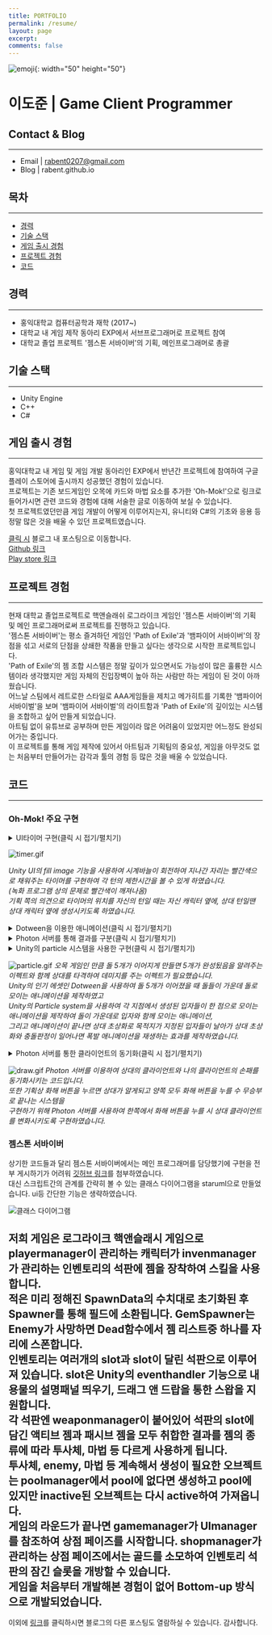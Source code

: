 ```yaml
---
title: PORTFOLIO
permalink: /resume/
layout: page
excerpt: 
comments: false
---
```


![emoji](/assets/img/1f468-1f4bb.png){: width="50" height="50"}
# **이도준 | Game Client Programmer**


## Contact & Blog
---
+ Email \| rabent0207@gmail.com
+ Blog \| rabent.github.io

## 목차
---
* [경력](#경력)  
* [기술 스택](#기술-스택)  
* [게임 출시 경험](#게임-출시-경험)  
* [프로젝트 경험](#프로젝트-경험)  
* [코드](#코드)   


## 경력
---
+ 홍익대학교 컴퓨터공학과 재학  (2017~)
+ 대학교 내 게임 제작 동아리 EXP에서 서브프로그래머로 프로젝트 참여
+ 대학교 졸업 프로젝트 '젬스톤 서바이버'의 기획, 메인프로그래머로 총괄

## 기술 스택
---
- Unity Engine
- C++
- C#

## 게임 출시 경험
---
홍익대학교 내 게임 및 게임 개발 동아리인 EXP에서 반년간 프로젝트에 참여하여 구글 플레이 스토어에 출시까지 성공했던 경험이 있습니다.  
프로젝트는 기존 보드게임인 오목에 카드와 마법 요소를 추가한 'Oh-Mok!'으로 링크로 들어가시면 관련 코드와 경험에 대해 서술한 글로 이동하여 보실 수 있습니다.  
첫 프로젝트였던만큼 게임 개발이 어떻게 이루어지는지, 유니티와 C#의 기초와 응용 등 정말 많은 것을 배울 수 있던 프로젝트였습니다.

[클릭 시](https://rabent.github.io/Oh-Mok!/) 블로그 내 포스팅으로 이동합니다.  
[Github 링크](https://github.com/nilbace/Oh-MOK)  
[Play store 링크](https://play.google.com/store/apps/details?id=com.ExPStudio.magical)

## 프로젝트 경험
---
현재 대학교 졸업프로젝트로 핵앤슬래쉬 로그라이크 게임인 '젬스톤 서바이버'의 기획 및 메인 프로그래머로써 프로젝트를 진행하고 있습니다.  
'젬스톤 서바이버'는 평소 즐겨하던 게임인 'Path of Exile'과 '뱀파이어 서바이버'의 장점을 섞고 서로의 단점을 상쇄한 작품을 만들고 싶다는 생각으로 시작한 프로젝트입니다.  
'Path of Exile'의 젬 조합 시스템은 정말 깊이가 있으면서도 가능성이 많은 훌륭한 시스템이라 생각했지만 게임 자체의 진입장벽이 높아 하는 사람만 하는 게임이 된 것이 아까웠습니다.  
어느날 스팀에서 레트로한 스타일로 AAA게임들을 제치고 메가히트를 기록한 '뱀파이어 서바이벌'을 보며 '뱀파이어 서바이벌'의 라이트함과 'Path of Exile'의 깊이있는 시스템을 조합하고 싶어 만들게 되었습니다.  
아트팀 없이 유튜브로 공부하며 만든 게임이라 많은 어려움이 있었지만 어느정도 완성되어가는 중입니다.  
이 프로젝트를 통해 게임 제작에 있어서 아트팀과 기획팀의 중요성, 게임을 아무것도 없는 처음부터 만들어가는 감각과 툴의 경험 등 많은 것을 배울 수 있었습니다.

## 코드
---

### Oh-Mok! 주요 구현

<details>
<summary>UI타이머 구현(클릭 시 접기/펼치기)</summary>
<div markdown="1">

{% highlight c# %}

void Update() {
        if(timeron) {
            time+=Time.deltaTime; //time이란 int변수에 각 턴의 지나간 시간을 저장
            if(time>=30) {
                if(isMyTurn) endMyTurn(); //시간이 30초를 지나면 (자기턴일때) 턴을 종료
            }
        }
    }

[PunRPC] void startMyTurn()
    {
        isMyTurn = true;
        canuseCard = true;  // 카드를 사용할 수 있게 함
        timeron=true;
        for (int i = 0; i < 81; i++)
        {
            if (gomokuData[i] == 0)   // 아직 돌을 두지 않은 부분만 클릭할 수 있게 함
                gomokuTable[i].interactable = true;
        }
        PV.RPC("timermake", RpcTarget.AllBuffered); //두 클라이언트 양쪽에 모두 'timermake' 함수를 실행시킴
        NetWorkManager.instance.printScreenString("나의 턴");  // '나의 턴' 출력
    }

[PunRPC] void timermake() {
    if(timerins!=null) Destroy(timerins); //만약 타이머가 이미 있다면 파괴함
    if(isMyTurn) {
        timerins=Instantiate(timer, new Vector3(-150,-550,10), Quaternion.identity); // 자기쪽 위치
        timerins.transform.SetParent(this.transform.parent.transform,false); //timer는 unity UI의 fill image 기능을 사용하기에 캔버스 내부 오브젝트의 자식으로 만들어줌
    }
    else {
        timerins=Instantiate(timer, new Vector3(-400,830,10), Quaternion.identity); //상대쪽 위치
        timerins.transform.SetParent(this.transform.parent.transform,false);
    }
    time=0; //시간 초기화
}

{% endhighlight %}

</div>
</details>

![timer.gif](/assets/img/timer.gif)

*Unity UI의 fill image 기능을 사용하여 시계바늘이 회전하여 지나간 자리는 빨간색으로 채워주는 타이머를 구현하여 각 턴의 제한시간을 볼 수 있게 하였습니다.  
(녹화 프로그램 상의 문제로 빨간색이 깨져나옴)  
기획 쪽의 의견으로 타이머의 위치를 자신의 턴일 때는 자신 캐릭터 옆에, 상대 턴일땐 상대 캐릭터 옆에 생성시키도록 하였습니다.*

<details>
<summary>Dotween을 이용한 애니메이션(클릭 시 접기/펼치기)</summary>
<div markdown="1">
{% highlight c# %}
void dolmove(Image img) { //돌 5개가 모이면 가운데 돌로 돌들이 이동하는 애니메이션
    Vector3 tmp=img.transform.position;
    Sequence seq=DOTween.Sequence();
    seq.Join(img.transform.DOMove(charging.center,0.75f));
    seq.Join(img.transform.DOScale(new Vector3(0,0,0),3f));
    seq.Join(img.DOFade(0, 2f).SetEase(Ease.InQuad));
    seq.Append(img.transform.DOMove(tmp,0));
    seq.Join(img.transform.DOScale(new Vector3(1,1,1),0));
}
{% endhighlight %}
</div>
</details>

<details>
<summary>Photon 서버를 통해 결과를 구분(클릭 시 접기/펼치기)</summary>
<div markdown="1">
{% highlight c# %}
if(PhotonNetwork.IsMasterClient)  // 검은 돌이 오목을 완성한 경우. 내가 MasterClient이면 내가 검은 돌을 두는 사람이므로 내가 공격에 성공한 것임 → 상대방 HP를 깎음
    {
        StartCoroutine(enemyshoot()); //충돌 시 폭발하는 파티클 투사체를 상대 캐릭터를 향해 발사함
        PlayerManager.enemyPlayerManager.GetDamaged();
    }
    else
    {
        StartCoroutine(myshoot()); //투사체를 내 캐릭터를 향해 발사함
        PlayerManager.myPlayerManager.GetDamaged();
    }
{% endhighlight %}
</div>
</details>

<details>
<summary>Unity의 particle 시스템을 사용한 구현(클릭 시 접기/펼치기)</summary>
<div markdown="1">
{% highlight c# %}
using System.Collections;
using UnityEngine;
[RequireComponent(typeof(ParticleSystem))]
public class charging : MonoBehaviour {
	ParticleSystem ps;
	ParticleSystem.Particle[] m_Particles;
	public static Vector3 center;
	float speed = 5f;
	int numParticlesAlive;
	void Start () {
		ps = GetComponent<ParticleSystem>();
		if (!GetComponent<Transform>()){
			GetComponent<Transform>();
		}
	}
	void Update () {
		m_Particles = new ParticleSystem.Particle[ps.main.maxParticles];
		numParticlesAlive = ps.GetParticles(m_Particles);
		float step = speed * Time.deltaTime;
		for (int i = 0; i < numParticlesAlive; i++) {
			m_Particles[i].position = Vector3.LerpUnclamped(m_Particles[i].position, center, step);
		}
		ps.SetParticles(m_Particles, numParticlesAlive);
	}
}
{% endhighlight %}
</div>
</details>

![particle.gif](/assets/img/part.gif)
*오목 게임인 만큼 돌 5개가 이어지게 만들면 5개가 완성됬음을 알려주는 이펙트와 함께 상대를 타격하여 데미지를 주는 이펙트가 필요했습니다.  
Unity의 인기 에셋인 Dotween을 사용하여 돌 5개가 이어졌을 때 돌들이 가운데 돌로 모이는 애니메이션을 제작하였고  
Unity의 Particle system을 사용하여 각 지점에서 생성된 입자들이 한 점으로 모이는 애니메이션을 제작하여 돌이 가운데로 입자와 함께 모이는 애니메이션,  
그리고 애니메이션이 끝나면 상대 초상화로 목적지가 지정된 입자들이 날아가 상대 초상화와 충돌판정이 일어나면 폭발 애니메이션을 재생하는 효과를 제작하였습니다.*

<details>
<summary>Photon 서버를 통한 클라이언트의 동기화(클릭 시 접기/펼치기)</summary>
<div markdown="1">
{% highlight c# %}
[PunRPC] void cardsyncro(int[] indexs) {
    PlayerManager.enemyPlayerManager.cardDataBuffer=new List<CardData>(100); 
    for(int i=0; i<indexs.Length; i++) {
        CardData item = PlayerManager.enemyPlayerManager.cardDataSO.items[indexs[i]];
        PlayerManager.enemyPlayerManager.cardDataBuffer.Add(item); // 상대 클라이언트에서 보이는 나의 손패를 실제 내 클라이언트에서의 나의 손패와 동기화시킴
    }
    PlayerManager.enemyPlayerManager.AddFiveCard();
}

public void draw() 
    {
        PlayerManager.myPlayerManager.character_img.GetComponent<SpriteRenderer>().sprite=PlayerManager.myPlayerManager.drawimg; //캐릭터 초상화를 화해제안 이미지로 교체
        PlayerManager.myPlayerManager.character_img.GetComponent<SpriteRenderer>().transform.localScale=new Vector3(0.15f,0.15f,0.15f);
        PlayerManager.myPlayerManager.drawready=true;
        this.gameObject.GetComponent<AudioSource>().Play(); //화해제안 효과음을 play
        PV.RPC("drawsyncro", RpcTarget.OthersBuffered);
        if(PlayerManager.myPlayerManager.drawready==true && PlayerManager.enemyPlayerManager.drawready==true) {
            GameManager.instance.draw();
            PV.RPC("drawstop", RpcTarget.AllBuffered); //양쪽 모두 화해 버튼을 눌렀을 시 게임을 종료하고 무승부 결과창을 띄움
        }    
    }

[PunRPC] void drawsyncro() { //상대 클라이언트에 내 클라이언트에서 화해 버튼을 누른 결과를 동기화하는 함수
    this.gameObject.GetComponent<AudioSource>().Play();
    PlayerManager.enemyPlayerManager.character_img.GetComponent<SpriteRenderer>().sprite=PlayerManager.enemyPlayerManager.drawimg;
    PlayerManager.enemyPlayerManager.character_img.GetComponent<SpriteRenderer>().transform.localScale=new Vector3(0.15f,0.15f,0.15f);
    PlayerManager.enemyPlayerManager.drawready=true;
}
{% endhighlight %}
</div>
</details>

![draw.gif](/assets/img/draw.gif)
*Photon 서버를 이용하여 상대의 클라이언트와 나의 클라이언트의 손패를 동기화시키는 코드입니다.  
또한 기획상 화해 버튼을 누르면 상대가 알게되고 양쪽 모두 화해 버튼을 누를 수 무승부로 끝나는 시스템을  
구현하기 위해 Photon 서버를 사용하여 한쪽에서 화해 버튼을 누를 시 상대 클라이언트를 변화시키도록 구현하였습니다.*

### 젬스톤 서바이버

상기한 코드들과 달리 젬스톤 서바이버에서는 메인 프로그래머를 담당했기에 구현을 전부 게시하기가 어려워 [깃허브 링크](https://github.com/rabent/gemstone)를 첨부하였습니다.  
대신 스크립트간의 관계를 간략히 볼 수 있는 클래스 다이어그램을 staruml으로 만들었습니다. ui등 간단한 기능은 생략하였습니다.  

![클래스 다이어그램](/assets/img/클래스%20다이어그램.PNG)

저희 게임은 로그라이크 핵앤슬래시 게임으로 playermanager이 관리하는 캐릭터가 invenmanager가 관리하는 인벤토리의 석판에 젬을 장착하여 스킬을 사용합니다.  
적은 미리 정해진 SpawnData의 수치대로 초기화된 후 Spawner를 통해 필드에 소환됩니다. GemSpawner는 Enemy가 사망하면 Dead함수에서 젬 리스트중 하나를 자리에 스폰합니다.  
인벤토리는 여러개의 slot과 slot이 달린 석판으로 이루어져 있습니다. slot은 Unity의 eventhandler 기능으로 내용물의 설명패널 띄우기, 드래그 앤 드랍을 통한 스왑을 지원합니다.  
각 석판엔 weaponmanager이 붙어있어 석판의 slot에 담긴 액티브 젬과 패시브 젬을 모두 취합한 결과를 젬의 종류에 따라 투사체, 마법 등 다르게 사용하게 됩니다.  
투사체, enemy, 마법 등 계속해서 생성이 필요한 오브젝트는 poolmanager에서 pool에 없다면 생성하고 pool에 있지만 inactive된 오브젝트는 다시 active하여 가져옵니다.  
게임의 라운드가 끝나면 gamemanager가 UImanager를 참조하여 상점 페이즈를 시작합니다. shopmanager가 관리하는 상점 페이즈에서는 골드를 소모하여 인벤토리 석판의 잠긴 슬롯을 개방할 수 있습니다.  
게임을 처음부터 개발해본 경험이 없어 Bottom-up 방식으로 개발되었습니다.  
---  
이외에 [링크](https://rabent.github.io/archive/)를 클릭하시면 블로그의 다른 포스팅도 열람하실 수 있습니다. 감사합니다. 